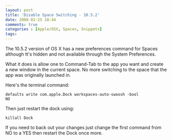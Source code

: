 ```yaml
---
layout: post
title: 'Disable Space Switching - 10.5.2'
date: 2008-02-25 18:44
comments: true
categories : [Apple/OSX, Spaces, Snippets]
tags:
---
```

The 10.5.2 version of OS X has a new preferences command for Spaces although tt's hidden and not available through the System Preferences.

What it does is allow one to Command-Tab to the app you want and create a new window in the current space. No more switching to the space that the app was originally launched in.

Here's the terminal command:

<code>defaults write com.apple.Dock workspaces-auto-swoosh -bool NO</code>

Then just restart the dock using:

<code>killall Dock</code>

If you need to back out your changes just change the first command from NO to a YES then restart the Dock once more.

